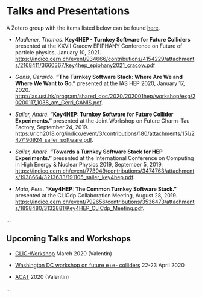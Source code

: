 
# Talks and Presentations

A Zotero group with the items listed below can be found [here](https://www.zotero.org/groups/2447672/key4hep-talksandpublications).

* *Madlener, Thomas*. **Key4HEP - Turnkey Software for Future Colliders** presented at the XXVII Cracow EPIPHANY Conference on Future of particle physics, January 10, 2021. <https://indico.cern.ch/event/934666/contributions/4154229/attachments/2168411/3660367/key4hep_epiphany2021_cracow.pdf>

* *Ganis, Gerardo*. **“The Turnkey Software Stack: Where Are We and Where We Want to Go.”** presented at the IAS HEP 2020, January 17, 2020. <http://ias.ust.hk/program/shared_doc/2020/202001hep/workshop/exp/20200117_1038_am_Gerri_GANIS.pdf>.

* *Sailer, André*. **“Key4HEP: Turnkey Software for Future Collider Experiments.”** presented at the Joint Workshop on Future Charm–Tau Factory, September 24, 2019. <https://rich2018.org/indico/event/3/contributions/180/attachments/151/247/190924_sailer_software.pdf>.

* *Sailer, André*. **“Towards a Turnkey Software Stack for HEP Experiments.”** presented at the International Conference on Computing in High Energy & Nuclear Physics  2019, September 5, 2019. <https://indico.cern.ch/event/773049/contributions/3474763/attachments/1938664/3213633/191105_sailer_key4hep.pdf>.

* *Mato, Pere*. **“Key4HEP: The Common Turnkey Software Stack.”** presented at the CLICdp Collaboration Meeting, August 28, 2019. <https://indico.cern.ch/event/792656/contributions/3536473/attachments/1898480/3132881/Key4HEP_CLICdp_Meeting.pdf>.

...

## Upcoming Talks and Workshops

* [CLIC-Workshop](https://indico.cern.ch/event/850899/) March 2020 (Valentin) 

* [Washington DC workshop on future e+e- colliders](https://indico.cern.ch/event/863751/overview) 22-23 April 2020

* [ACAT](https://indico.cern.ch/event/855454/) 2020 (Valentin)

...


